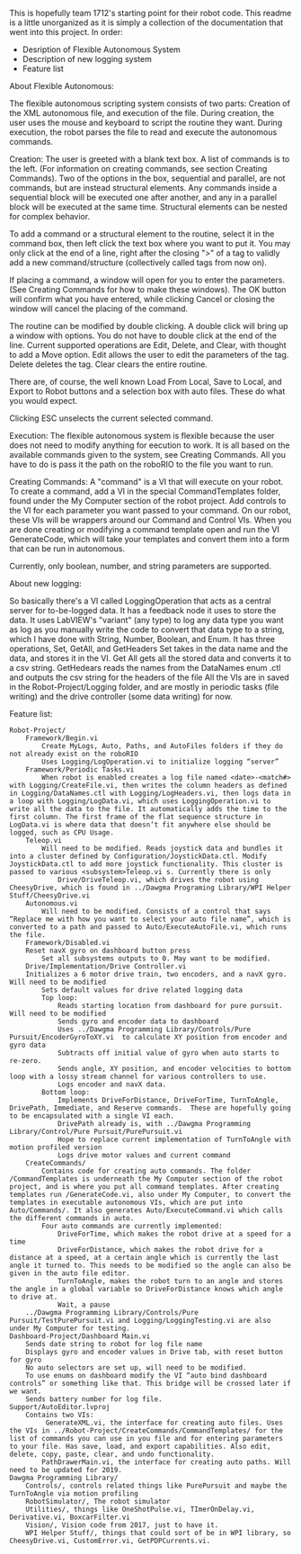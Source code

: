 This is hopefully team 1712's starting point for their robot code. This readme is a little unorganized as it is simply a collection of the documentation that went into this project. In order:

* Desription of Flexible Autonomous System
* Description of new logging system
* Feature list



About Flexible Autonomous:

The flexible autonomous scripting system consists of two parts: Creation of the XML autonomous file, and execution of the file. During creation, the user uses the mouse and keyboard to script the routine they want. During execution, the robot parses the file to read and execute the autonomous commands. 

Creation:
The user is greeted with a blank text box. A list of commands is to the left. (For information on creating commands, see section Creating Commands). Two of the options in the box, sequential and parallel, are not commands, but are instead structural elements. Any commands inside a sequential block will be executed one after another, and any in a parallel block will be executed at the same time. Structural elements can be nested for complex behavior. 

To add a command or a structural element to the routine, select it in the command box, then left click the text box where you want to put it. You may only click at the end of a line, right after the closing ">" of a tag to validly add a new command/structure (collectively called tags from now on).

If placing a command, a window will open for you to enter the parameters. (See Creating Commands for how to make these windows). The OK button will confirm what you have entered, while clicking Cancel or closing the window will cancel the placing of the command. 

The routine can be modified by double clicking. A double click will bring up a window with options. You do not have to double click at the end of the line. Current supported operations are Edit, Delete, and Clear, with thought to add a Move option. Edit allows the user to edit the parameters of the tag. Delete deletes the tag. Clear clears the entire routine.

There are, of course, the well known Load From Local, Save to Local, and Export to Robot buttons and a selection box with auto files. These do what you would expect.

Clicking ESC unselects the current selected command.

Execution:
The flexible autonomous system is flexible because the user does not need to modify anything for eecution to work. It is all based on the available commands given to the system, see Creating Commands. All you have to do is pass it the path on the roboRIO to the file you want to run.

Creating Commands:
A "command" is a VI that will execute on your robot. To create a command, add a VI in the special CommandTemplates folder, found under the My Computer section of the robot project. Add controls to the VI for each parameter you want passed to your command. On our robot, these VIs will be wrappers around our Command and Control VIs. When you are done creating or modifying a command template open and run the VI GenerateCode, which will take your templates and convert them into a form that can be run in autonomous. 

Currently, only boolean, number, and string parameters are supported. 




About new logging:

So basically there's a VI called LoggingOperation that acts as a central server for to-be-logged data. It has a feedback node it uses to store the data. It uses LabVIEW's "variant" (any type) to log any data type you want as log as you manually write the code to convert that data type to a string, which I have done with String, Number, Boolean, and Enum.
It has three operations, Set, GetAll, and GetHeaders
Set takes in the data name and the data, and stores it in the VI.
Get All gets all the stored data and converts it to a csv string.
GetHedears reads the names from the DataNames enum .ctl and outputs the csv string for the headers of the file
All the VIs are in saved in the Robot-Project/Logging folder, and are mostly in periodic tasks (file writing) and the drive controller (some data writing) for now. 





Feature list:

	Robot-Project/
		Framework/Begin.vi		
			Create MyLogs, Auto, Paths, and AutoFiles folders if they do not already exist on the roboRIO
			Uses Logging/LogOperation.vi to initialize logging “server”
		Framework/Periodic Tasks.vi
			When robot is enabled creates a log file named <date>-<match#> with Logging/CreateFile.vi, then writes the column headers as defined in Logging/DataNames.ctl with Logging/LogHeaders.vi, then logs data in a loop with Logging/LogData.vi, which uses LoggingOperation.vi to write all the data to the file. It automatically adds the time to the first column. The first frame of the flat sequence structure in LogData.vi is where data that doesn’t fit anywhere else should be logged, such as CPU Usage.
		Teleop.vi
			Will need to be modified. Reads joystick data and bundles it into a cluster defined by Configuration/JoystickData.ctl. Modify JoystickData.ctl to add more joystick functionality. This cluster is passed to various <subsystem>Teleop.vi s. Currently there is only
				Drive/DriveTeleop.vi, which drives the robot using CheesyDrive, which is found in ../Dawgma Programing Library/WPI Helper Stuff/CheesyDrive.vi
		Autonomous.vi
			Will need to be modified. Consists of a control that says “Replace me with how you want to select your auto file name”, which is converted to a path and passed to Auto/ExecuteAutoFile.vi, which runs the file.  
		Framework/Disabled.vi
	 	Reset navX gyro on dashboard button press
			Set all subsystems outputs to 0. May want to be modified.  
		Drive/Implementation/Drive Controller.vi
		Initializes a 6 motor drive train, two encoders, and a navX gyro. Will need to be modified
			Sets default values for drive related logging data
			Top loop:
				Reads starting location from dashboard for pure pursuit. Will need to be modified
				Sends gyro and encoder data to dashboard
				Uses ../Dawgma Programming Library/Controls/Pure Pursuit/EncoderGyroToXY.vi  to calculate XY position from encoder and gyro data
				Subtracts off initial value of gyro when auto starts to re-zero. 
				Sends angle, XY position, and encoder velocities to bottom loop with a lossy stream channel for various controllers to use.
				Logs encoder and navX data.
			Bottom loop:
				Implements DriveForDistance, DriveForTime, TurnToAngle, DrivePath, Immediate, and Reserve commands.  These are hopefully going to be encapsulated with a single VI each.
				DrivePath already is, with ../Dawgma Programming Library/Control/Pure Pursuit/PurePursuit.vi
				Hope to replace current implementation of TurnToAngle with motion profiled version
				Logs drive motor values and current command
		CreateCommands/
			Contains code for creating auto commands. The folder /CommandTemplates is underneath the My Computer section of the robot project, and is where you put all command templates. After creating templates run /GenerateCode.vi, also under My Computer, to convert the templates in executable autonomous VIs, which are put into Auto/Commands/. It also generates Auto/ExecuteCommand.vi which calls the different commands in auto. 
			Four auto commands are currently implemented:
				DriveForTime, which makes the robot drive at a speed for a time
				DriveForDistance, which makes the robot drive for a distance at a speed, at a certain angle which is currently the last angle it turned to. This needs to be modified so the angle can also be given in the auto file editor.
				TurnToAngle, makes the robot turn to an angle and stores the angle in a global variable so DriveForDistance knows which angle to drive at. 
				Wait, a pause
		../Dawgma Programming Library/Controls/Pure Pursuit/TestPurePursuit.vi and Logging/LoggingTesting.vi are also under My Computer for testing. 
	Dashboard-Project/Dashboard Main.vi
		Sends date string to robot for log file name
		Displays gyro and encoder values in Drive tab, with reset button for gyro
		No auto selectors are set up, will need to be modified. 
		To use enums on dashboard modify the VI “auto bind dashboard controls” or something like that. This bridge will be crossed later if we want.
		Sends battery number for log file. 
	Support/AutoEditor.lvproj
		Contains two VIs:
			 GenerateXML.vi, the interface for creating auto files. Uses the VIs in ../Robot-Project/CreateCommands/CommandTemplates/ for the list of commands you can use in you file and for entering parameters to your file. Has save, load, and export capabilities. Also edit, delete, copy, paste, clear, and undo functionality. 
			PathDrawerMain.vi, the interface for creating auto paths. Will need to be updated for 2019.
	Dawgma Programming Library/
		Controls/, controls related things like PurePursuit and maybe the TurnToAngle via motion profiling
		RobotSimulator/, The robot simulator
		Utilities/, things like OneShotPulse.vi, TImerOnDelay.vi, Derivative.vi, BoxcarFilter.vi
		Vision/, Vision code from 2017, just to have it. 
		WPI Helper Stuff/, things that could sort of be in WPI library, so CheesyDrive.vi, CustomError.vi, GetPDPCurrents.vi.
